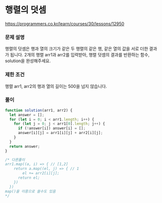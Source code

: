 # 행렬의 덧셈

https://programmers.co.kr/learn/courses/30/lessons/12950

### 문제 설명

행렬의 덧셈은 행과 열의 크기가 같은 두 행렬의 같은 행, 같은 열의 값을 서로 더한 결과가 됩니다. 2개의 행렬 arr1과 arr2를 입력받아, 행렬 덧셈의 결과를 반환하는 함수, solution을 완성해주세요.

### 제한 조건

행렬 arr1, arr2의 행과 열의 길이는 500을 넘지 않습니다.

### 풀이

```js
function solution(arr1, arr2) {
  let answer = [];
  for (let i = 0; i < arr1.length; i++) {
    for (let j = 0; j < arr1[0].length; j++) {
      if (!answer[i]) answer[i] = [];
      answer[i][j] = arr1[i][j] + arr2[i][j];
    }
  }
  return answer;
}

/* 다른풀이
arr1.map((a, i) => { // [1,2]
    return a.map((el, j) => { // 1
        el += arr2[i][j]; 
      return el;
    })
  })
map()을 이중으로 쓸수도 있음
*/
```
